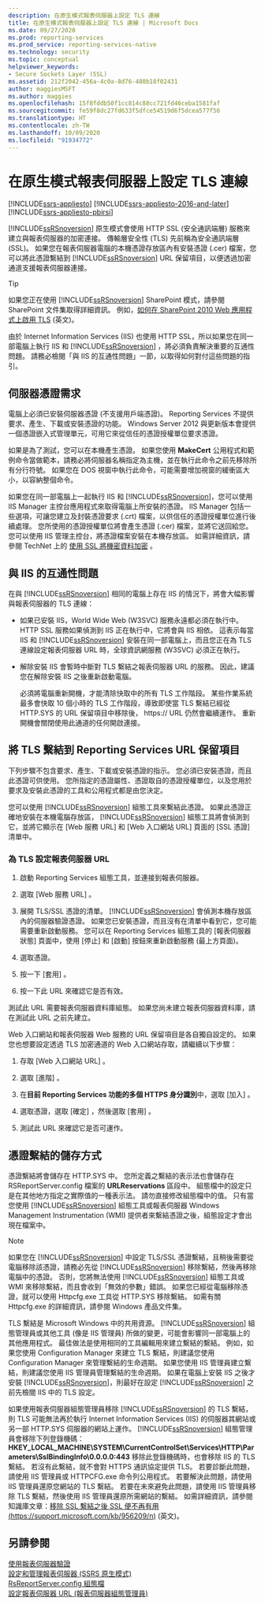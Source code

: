 ```yaml
---
description: 在原生模式報表伺服器上設定 TLS 連線
title: 在原生模式報表伺服器上設定 TLS 連線 | Microsoft Docs
ms.date: 09/27/2020
ms.prod: reporting-services
ms.prod_service: reporting-services-native
ms.technology: security
ms.topic: conceptual
helpviewer_keywords:
- Secure Sockets Layer (SSL)
ms.assetid: 212f2042-456a-4c0a-8d76-480b18f02431
author: maggiesMSFT
ms.author: maggies
ms.openlocfilehash: 15f8fddb50f1cc814c88cc721fd46ceba1581faf
ms.sourcegitcommit: fe59f8dc27fd633f5dfce54519d6f5dcea577f56
ms.translationtype: HT
ms.contentlocale: zh-TW
ms.lasthandoff: 10/09/2020
ms.locfileid: "91934772"
---
```

# <a name="configure-tls-connections-on-a-native-mode-report-server"></a>在原生模式報表伺服器上設定 TLS 連線

[!INCLUDE[ssrs-appliesto](../../includes/ssrs-appliesto.md)] [!INCLUDE[ssrs-appliesto-2016-and-later](../../includes/ssrs-appliesto-2016-and-later.md)] [!INCLUDE[ssrs-appliesto-pbirsi](../../includes/ssrs-appliesto-pbirs.md)]

[!INCLUDE[ssRSnoversion](../../includes/ssrsnoversion-md.md)] 原生模式會使用 HTTP SSL (安全通訊端層) 服務來建立與報表伺服器的加密連接。 傳輸層安全性 (TLS) 先前稱為安全通訊端層 (SSL)。 如果您在報表伺服器電腦的本機憑證存放區內有安裝憑證 (.cer) 檔案，您可以將此憑證繫結到 [!INCLUDE[ssRSnoversion](../../includes/ssrsnoversion-md.md)] URL 保留項目，以便透過加密通道支援報表伺服器連接。  
  
> [!TIP]  
>  如果您正在使用 [!INCLUDE[ssRSnoversion](../../includes/ssrsnoversion-md.md)] SharePoint 模式，請參閱 SharePoint 文件集取得詳細資訊。 例如，[如何在 SharePoint 2010 Web 應用程式上啟用 TLS](https://docs.microsoft.com/archive/blogs/sowmyancs/how-to-enable-ssl-on-a-sharepoint-2010-web-application) \(英文\)。  
  
 由於 Internet Information Services (IIS) 也使用 HTTP SSL，所以如果您在同一部電腦上執行 IIS 和 [!INCLUDE[ssRSnoversion](../../includes/ssrsnoversion-md.md)] ，將必須負責解決重要的互通性問題。 請務必檢閱「與 IIS 的互通性問題」一節，以取得如何對付這些問題的指引。  
  
## <a name="server-certificate-requirements"></a>伺服器憑證需求  
 電腦上必須已安裝伺服器憑證 (不支援用戶端憑證)。 Reporting Services 不提供要求、產生、下載或安裝憑證的功能。 Windows Server 2012 與更新版本會提供一個憑證嵌入式管理單元，可用它來從信任的憑證授權單位要求憑證。  
  
 如果是為了測試，您可以在本機產生憑證。 如果您使用 **MakeCert** 公用程式和範例命令當做範本，請務必將伺服器名稱指定為主機，並在執行此命令之前先移除所有分行符號。 如果您在 DOS 視窗中執行此命令，可能需要增加視窗的緩衝區大小，以容納整個命令。  
  
 如果您在同一部電腦上一起執行 IIS 和 [!INCLUDE[ssRSnoversion](../../includes/ssrsnoversion-md.md)]，您可以使用 IIS Manager 主控台應用程式來取得電腦上所安裝的憑證。 IIS Manager 包括一些選項，可讓您建立及封裝憑證要求 (.crt) 檔案，以供信任的憑證授權單位進行後續處理。 您所使用的憑證授權單位將會產生憑證 (.cer) 檔案，並將它送回給您。 您可以使用 IIS 管理主控台，將憑證檔案安裝在本機存放區。 如需詳細資訊，請參閱 TechNet 上的 [使用 SSL 將機密資料加密](https://go.microsoft.com/fwlink/?LinkId=71123) 。  
  
## <a name="interoperability-issues-with-iis"></a>與 IIS 的互通性問題  
 在與 [!INCLUDE[ssRSnoversion](../../includes/ssrsnoversion-md.md)] 相同的電腦上存在 IIS 的情況下，將會大幅影響與報表伺服器的 TLS 連線：  
  
-   如果已安裝 IIS，World Wide Web (W3SVC) 服務永遠都必須在執行中。 HTTP SSL 服務如果偵測到 IIS 正在執行中，它將會與 IIS 相依。 這表示每當 IIS 和 [!INCLUDE[ssRSnoversion](../../includes/ssrsnoversion-md.md)] 安裝在同一部電腦上，而且您正在為 TLS 連線設定報表伺服器 URL 時，全球資訊網服務 (W3SVC) 必須正在執行。  
  
-   解除安裝 IIS 會暫時中斷對 TLS 繫結之報表伺服器 URL 的服務。 因此，建議您在解除安裝 IIS 之後重新啟動電腦。  
  
     必須將電腦重新開機，才能清除快取中的所有 TLS 工作階段。 某些作業系統最多會快取 10 個小時的 TLS 工作階段，導致即使當 TLS 繫結已經從 HTTP.SYS 的 URL 保留項目中移除後， https:// URL 仍然會繼續運作。 重新開機會關閉使用此通道的任何開啟連接。  
  
## <a name="bind-tls-to-a-reporting-services-url-reservation"></a>將 TLS 繫結到 Reporting Services URL 保留項目  
 下列步驟不包含要求、產生、下載或安裝憑證的指示。 您必須已安裝憑證，而且此憑證可供使用。 您所指定的憑證屬性、憑證取自的憑證授權單位，以及您用於要求及安裝此憑證的工具和公用程式都是由您決定。  
  
 您可以使用 [!INCLUDE[ssRSnoversion](../../includes/ssrsnoversion-md.md)] 組態工具來繫結此憑證。 如果此憑證正確地安裝在本機電腦存放區， [!INCLUDE[ssRSnoversion](../../includes/ssrsnoversion-md.md)] 組態工具將會偵測到它，並將它顯示在 [Web 服務 URL]  和 [Web 入口網站 URL]  頁面的 [SSL 憑證]  清單中。  
  
### <a name="to-configure-a-report-server-url-for-tls"></a>為 TLS 設定報表伺服器 URL  
  
1.  啟動 Reporting Services 組態工具，並連接到報表伺服器。  
  
2.  選取 [Web 服務 URL]  。  
  
3.  展開 TLS/SSL 憑證的清單。 [!INCLUDE[ssRSnoversion](../../includes/ssrsnoversion-md.md)] 會偵測本機存放區內的伺服器驗證憑證。 如果您已安裝憑證，而且沒有在清單中看到它，您可能需要重新啟動服務。 您可以在 Reporting Services 組態工具的 [報表伺服器狀態]  頁面中，使用 [停止]  和 [啟動]  按鈕來重新啟動服務 (最上方頁面)。  
  
4.  選取憑證。  
  
5.  按一下 [套用]  。  
  
6.  按一下此 URL 來確認它是否有效。  
  
 測試此 URL 需要報表伺服器資料庫組態。 如果您尚未建立報表伺服器資料庫，請在測試此 URL 之前先建立。  
  
 Web 入口網站和報表伺服器 Web 服務的 URL 保留項目是各自獨自設定的。 如果您也想要設定透過 TLS 加密通道的 Web 入口網站存取，請繼續以下步驟：  
  
1.  存取 [Web 入口網站 URL]  。
  
2.  選取 [進階]  。  
  
3.  在**目前 Reporting Services 功能的多個 HTTPS 身分識別**中，選取 [加入]  。  
  
4.  選取憑證，選取 [確定]  ，然後選取 [套用]  。  
  
5.  測試此 URL 來確認它是否可運作。  
  
## <a name="how-certificate-bindings-are-stored"></a>憑證繫結的儲存方式  
 憑證繫結將會儲存在 HTTP.SYS 中。 您所定義之繫結的表示法也會儲存在 RSReportServer.config 檔案的 **URLReservations** 區段中。 組態檔中的設定只是在其他地方指定之實際值的一種表示法。 請勿直接修改組態檔中的值。 只有當您使用 [!INCLUDE[ssRSnoversion](../../includes/ssrsnoversion-md.md)] 組態工具或報表伺服器 Windows Management Instrumentation (WMI) 提供者來繫結憑證之後，組態設定才會出現在檔案中。  
  
> [!NOTE]  
>  如果您在 [!INCLUDE[ssRSnoversion](../../includes/ssrsnoversion-md.md)] 中設定 TLS/SSL 憑證繫結，且稍後需要從電腦移除該憑證，請務必先從 [!INCLUDE[ssRSnoversion](../../includes/ssrsnoversion-md.md)] 移除繫結，然後再移除電腦中的憑證。 否則，您將無法使用 [!INCLUDE[ssRSnoversion](../../includes/ssrsnoversion-md.md)] 組態工具或 WMI 來移除繫結，而且會收到「無效的參數」錯誤。 如果您已經從電腦移除憑證，就可以使用 Httpcfg.exe 工具從 HTTP.SYS 移除繫結。 如需有關 Httpcfg.exe 的詳細資訊，請參閱 Windows 產品文件集。  
  
 TLS 繫結是 Microsoft Windows 中的共用資源。 [!INCLUDE[ssRSnoversion](../../includes/ssrsnoversion-md.md)] 組態管理員或其他工具 (像是 IIS 管理員) 所做的變更，可能會影響同一部電腦上的其他應用程式。 最佳做法是使用相同的工具編輯用來建立繫結的繫結。  例如，如果您使用 Configuration Manager 來建立 TLS 繫結，則建議您使用 Configuration Manager 來管理繫結的生命週期。 如果您使用 IIS 管理員建立繫結，則建議您使用 IIS 管理員管理繫結的生命週期。 如果在電腦上安裝 IIS 之後才安裝 [!INCLUDE[ssRSnoversion](../../includes/ssrsnoversion-md.md)]，則最好在設定 [!INCLUDE[ssRSnoversion](../../includes/ssrsnoversion-md.md)] 之前先檢閱 IIS 中的 TLS 設定。  
  
 如果使用報表伺服器組態管理員移除 [!INCLUDE[ssRSnoversion](../../includes/ssrsnoversion-md.md)] 的 TLS 繫結，則 TLS 可能無法再於執行 Internet Information Services (IIS) 的伺服器其網站或另一部 HTTP.SYS 伺服器的網站上運作。 [!INCLUDE[ssRSnoversion](../../includes/ssrsnoversion-md.md)] 組態管理員會移除下列登錄機碼：**HKEY_LOCAL_MACHINE\SYSTEM\CurrentControlSet\Services\HTTP\Parameters\SslBindingInfo\0.0.0.0:443** 移除此登錄機碼時，也會移除 IIS 的 TLS 繫結。 若沒有此繫結，就不會對 HTTPS 通訊協定提供 TLS。 若要診斷此問題，請使用 IIS 管理員或 HTTPCFG.exe 命令列公用程式。 若要解決此問題，請使用 IIS 管理員還原您網站的 TLS 繫結。 若要在未來避免此問題，請使用 IIS 管理員移除 TLS 繫結，然後使用 IIS 管理員還原所需網站的繫結。 如需詳細資訊，請參閱知識庫文章：[移除 SSL 繫結之後 SSL 便不再有用 (https://support.microsoft.com/kb/956209/n)](https://support.microsoft.com/kb/956209/n) \(英文\)。  
  
## <a name="see-also"></a>另請參閱  
 [使用報表伺服器驗證](../../reporting-services/security/authentication-with-the-report-server.md)   
 [設定和管理報表伺服器 &#40;SSRS 原生模式&#41;](../../reporting-services/report-server/configure-and-administer-a-report-server-ssrs-native-mode.md)   
 [RsReportServer.config 組態檔](../../reporting-services/report-server/rsreportserver-config-configuration-file.md)   
 [設定報表伺服器 URL &#40;報表伺服器組態管理員&#41;](../../reporting-services/install-windows/configure-report-server-urls-ssrs-configuration-manager.md)  
  
  
